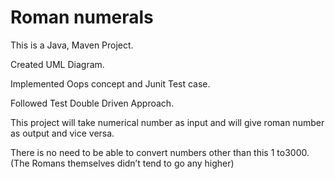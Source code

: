 # Roman numerals

This is a Java, Maven Project.

Created UML Diagram.

Implemented Oops concept and Junit Test case.

Followed Test Double Driven Approach.

This project will take numerical number as input and will give roman number as output and vice versa.

There is no need to be able to convert numbers other than this 1 to3000. (The Romans themselves didn’t tend to go any higher)


